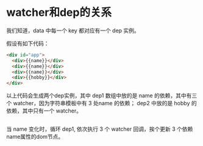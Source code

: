 # watcher和dep的关系

我们知道，data 中每一个 key 都对应有一个 dep 实例。

假设有如下代码：
```html
<div id="app">
  <div>{{name}}</div>
  <div>{{name}}</div>
  <div>{{name}}</div>
  <div>{{hobby}}</div>
</div>
```

以上代码会生成两个dep实例，其中 dep1 数组中放的是 name 的依赖，其中有三个 watcher，因为字符串模板中有 3 处name 的依赖； dep2 中放的是 hobby 的依赖，其中只有一个 watcher。

<img :src="$withBase('/imgs/myvue/vue1-dep-and-watcher.png')" style="transform:scale(0.8);">

当 name 变化时，循环 dep1, 依次执行 3 个 watcher 回调，挨个更新 3 个依赖name属性的dom节点。

